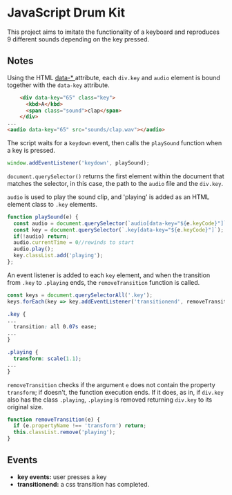 # JavaScript Drum Kit

This project aims to imitate the functionality of a keyboard and reproduces 9 different sounds depending on the key pressed.

## Notes

Using the HTML [data-* ](https://developer.mozilla.org/en-US/docs/Learn/HTML/Howto/Use_data_attributes)attribute, each `div.key` and `audio` element is bound together with the `data-key` attribute.

```html
    <div data-key="65" class="key">
      <kbd>A</kbd>
      <span class="sound">clap</span>
    </div>
...
<audio data-key="65" src="sounds/clap.wav"></audio>
```

The script waits for a `keydown` event, then calls the `playSound` function when a key is pressed.

```JavaScript
window.addEventListener('keydown', playSound);
```

`document.querySelector()` returns the first element within the document that matches the selector, in this case, the path to the `audio` file and the `div.key`.

`audio` is used to play the sound clip, and 'playing' is added as an HTML element class to `.key` elements.

```JavaScript
function playSound(e) {
  const audio = document.querySelector(`audio[data-key="${e.keyCode}"]`);
  const key = document.querySelector(`.key[data-key="${e.keyCode}"]`);
  if(!audio) return;
  audio.currentTime = 0//rewinds to start
  audio.play();
  key.classList.add('playing');
};
```

An event listener is added to each `key` element, and when the transition from `.key` to `.playing` ends, the `removeTransition` function is called.

```JavaScript
const keys = document.querySelectorAll('.key');
keys.forEach(key => key.addEventListener('transitionend', removeTransition))
```

```css
.key {
...
  transition: all 0.07s ease;
...
}

.playing {
  transform: scale(1.1);
...
}
```

`removeTransition` checks if the argument `e` does not contain the property `transform`; if doesn't, the function execution ends.  If it does, as in, if `div.key` also has the class `.playing`, `.playing` is removed returning `div.key` to its original size.

```JavaScript
function removeTransition(e) {
  if (e.propertyName !== 'transform') return;
  this.classList.remove('playing');
}
```

## Events
- **key events:** user presses a key
- **transitionend:** a css transition has completed.
